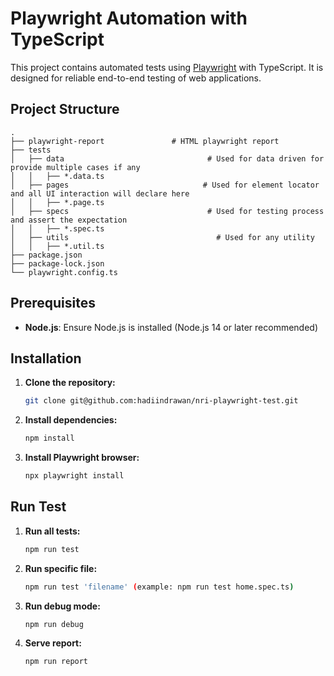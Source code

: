 # Playwright Automation with TypeScript

This project contains automated tests using [Playwright](https://playwright.dev/) with TypeScript. It is designed for reliable end-to-end testing of web applications.

## Project Structure

    .
    ├── playwright-report               # HTML playwright report
    ├── tests
    │   ├── data                                # Used for data driven for provide multiple cases if any
    │   │   ├── *.data.ts
    │   ├── pages                              # Used for element locator and all UI interaction will declare here
    │   │   ├── *.page.ts
    │   ├── specs                               # Used for testing process and assert the expectation
    │   │   ├── *.spec.ts
    │   ├── utils                                 # Used for any utility
    │   │   ├── *.util.ts
    ├── package.json
    ├── package-lock.json
    └── playwright.config.ts


## Prerequisites

- **Node.js**: Ensure Node.js is installed (Node.js 14 or later recommended)

## Installation

1. **Clone the repository:**
   ```bash
   git clone git@github.com:hadiindrawan/nri-playwright-test.git
   ```
2. **Install dependencies:**
   ```bash
   npm install
   ```
4. **Install Playwright browser:**
   ```bash
   npx playwright install
   ```
## Run Test

1. **Run all tests:**
   ```bash
   npm run test
   ```
2. **Run specific file:**
   ```bash
   npm run test 'filename' (example: npm run test home.spec.ts)
   ```
3. **Run debug mode:**
   ```bash
   npm run debug
   ```
4. **Serve report:**
   ```bash
   npm run report
   ```
